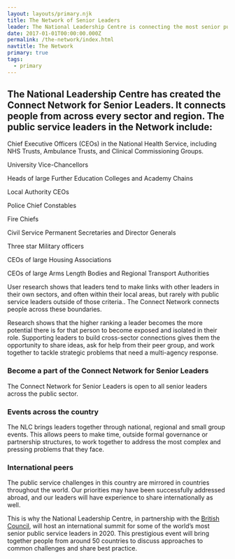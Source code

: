 ```yaml
---
layout: layouts/primary.njk
title: The Network of Senior Leaders
leader: The National Leadership Centre is connecting the most senior public sector leaders across the country and making international links to widen our network
date: 2017-01-01T00:00:00.000Z
permalink: /the-network/index.html
navtitle: The Network
primary: true
tags:
  - primary
---
```


<div class="container container--sm dbl-vertical-padding">

## The National Leadership Centre has created the Connect Network for Senior Leaders. It connects people from across every sector and region. The public service leaders in the Network include:

<div class="container container--xxs">

Chief Executive Officers (CEOs) in the National Health Service, including NHS Trusts, Ambulance Trusts, and Clinical Commissioning Groups.

University Vice-Chancellors

Heads of large Further Education Colleges and Academy Chains

Local Authority CEOs

Police Chief Constables

Fire Chiefs

Civil Service Permanent Secretaries and Director Generals

Three star Military officers

CEOs of large Housing Associations

CEOs of large Arms Length Bodies and Regional Transport Authorities

</div>

User research shows that leaders tend to make links with other leaders in their own sectors, and often within their local areas, but rarely with public service leaders outside of those criteria.. The Connect Network connects people across these boundaries.

Research shows that the higher ranking a leader becomes   the more potential there is for that person to become exposed and isolated in their role. Supporting leaders to build cross-sector connections gives them the opportunity to share ideas, ask for help from their peer group, and work together to tackle strategic problems that need a multi-agency response.

### Become a part of the Connect Network for Senior Leaders 
The Connect Network for Senior Leaders is open to all senior leaders across the public sector.


### Events across the country
The NLC brings leaders together through national, regional and small group events. This allows peers to make time, outside formal governance or partnership structures, to work together to address the most complex and pressing problems that they face.

### International peers
The public service challenges in this country are mirrored in countries throughout the world. Our priorities may have been successfully addressed abroad, and our leaders will have experience to share internationally as well.

This is why the National Leadership Centre, in partnership with the [British Council](https://www.britishcouncil.org/), will host an international summit for some of the world’s most senior public service leaders in 2020. This prestigious event will bring together people from around 50 countries to discuss approaches to common challenges and share best practice.

</div>